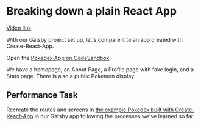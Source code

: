 # Breaking down a plain React App

[Video link](https://www.egghead.io/lessons/gatsby-breaking-down-a-plain-react-app)

With our Gatsby project set up, let's compare it to an app created with Create-React-App.

Open the [Pokedex App on CodeSandbox](https://codesandbox.io/s/optimistic-jepsen-1zqmb).

We have a homepage, an About Page, a Profile page with fake login, and a Stats page. There is also a public Pokemon display.

## Performance Task
Recreate the routes and screens in [the example Pokedex built with Create-React-App](https://codesandbox.io/s/optimistic-jepsen-1zqmb) in our Gatsby app following the processes we've learned so far.


